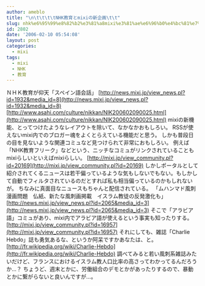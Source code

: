 ```yaml
---
author: ameblo
title: "\n\t\t\t\tNHK教育とmixiの新企画\t\t"
slug: nhk%e6%95%99%e8%82%b2%e3%81%a8mixi%e3%81%ae%e6%96%b0%e4%bc%81%e7%94%bb
id: 2802
date: '2006-02-10 05:54:08'
layout: post
categories:
  - mixi
tags:
  - mixi
  - NHK
  - 教育
---
```


ＮＨＫ教育が仰天「スペイン語会話」 [http://news.mixi.jp/view_news.pl?id=1932&media_id=8](http://news.mixi.jp/view_news.pl?id=1932&media_id=8) [http://www.asahi.com/culture/nikkan/NIK200602090025.html](http://www.asahi.com/culture/nikkan/NIK200602090025.html) mixiの新機能、とってつけたようなレイアウトを除いて、なかなかおもしろい。 RSSが使えないmixi内でのブロガー魂をよくとらえている機能だと思う。 しかも普段日の目を見ないような関連コミュなど見つけられて非常におもしろい。 例えば「NHK教育フリーク」などという、ニッチなコミュがリンクされていることもmixiらしいといえばmixiらしい。 [http://mixi.jp/view_community.pl?id=20169](http://mixi.jp/view_community.pl?id=20169) しかしポータルとして紹介されてくるニュースは若干偏っているような気もしないでもない。もしかして自動でフィルタされているのだとすれば私も相当偏っているのかもしれないが。 ちなみに真面目なニュースもちゃんと配信されている。 「ムハンマド風刺漫画問題　仏紙、新たな風刺画掲載　イスラム教徒の反発激化も」 [http://news.mixi.jp/view_news.pl?id=2065&media_id=3](http://news.mixi.jp/view_news.pl?id=2065&media_id=3) そこで「アラビア語」コミュがあり、mixi内でアラビア語が使えるという事実も知ったりする。 [http://mixi.jp/view_community.pl?id=16957](http://mixi.jp/view_community.pl?id=16957) それにしても、雑誌「Charlie Hebdo」誌も勇気あるな、というか阿呆ですかあなたは、と。 [http://fr.wikipedia.org/wiki/Charlie-Hebdo](http://fr.wikipedia.org/wiki/Charlie-Hebdo) 調べてみると若い風刺系雑誌みたいだけど、フランスにおけるイスラム教人口比率の高さってわかってるんだろうか…？ ちょうど、週末とかに、労働組合のデモとかがあったりするので、暴動とかに繋がらないと良いんですが…。